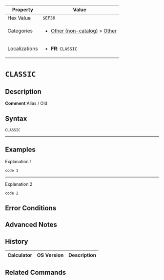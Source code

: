 | Property      | Value |
|---------------|-------|
| Hex Value     | `$EF36`|
| Categories    | <ul><li>[Other (non-catalog)](<../categories/Other (non-catalog).md>) > [Other](<../categories/Other (non-catalog).md#Other>)</li></ul> |
| Localizations | <ul><li><b>FR</b>: `CLASSIC`</li></ul> |

# `CLASSIC`

## Description


<b>Comment</b>:Alias / Old


## Syntax
`CLASSIC`

<hr>

## Examples

Explanation 1
```ti-basic
code 1
```
---
Explanation 2
```ti-basic
code 2
```

## Error Conditions


## Advanced Notes


## History
| Calculator | OS Version | Description |
|------------|------------|-------------|

## Related Commands

